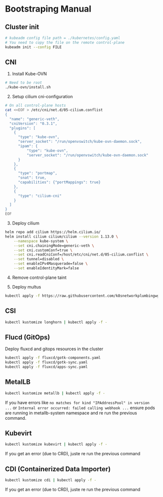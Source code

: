 # Bootstraping Manual

## Cluster init
```bash
# kubeadm config file path = ./kubernetes/config.yaml
# You need to copy the file on the remote control-plane
kubeadm init --config FILE
```

## CNI
1. Install Kube-OVN
```bash
# Need to be root
./kube-ovn/install.sh
```

2. Setup cilium cni-configuration
```bash
# On all control-plane hosts
cat <<EOF > /etc/cni/net.d/05-cilium.conflist
{
  "name": "generic-veth",
  "cniVersion": "0.3.1",
  "plugins": [
    {
      "type": "kube-ovn",
      "server_socket": "/run/openvswitch/kube-ovn-daemon.sock",
      "ipam": {
          "type": "kube-ovn",
          "server_socket": "/run/openvswitch/kube-ovn-daemon.sock"
      }
    },
    {
      "type": "portmap",
      "snat": true,
      "capabilities": {"portMappings": true}
    },
    {
      "type": "cilium-cni"
    }
  ]
}
EOF
```

3. Deploy cilium
```bash
helm repo add cilium https://helm.cilium.io/
helm install cilium cilium/cilium --version 1.13.0 \
    --namespace kube-system \
    --set cni.chainingMode=generic-veth \
    --set cni.customConf=true \
    --set cni.readCniConf=/host/etc/cni/net.d/05-cilium.conflist \
    --set tunnel=disabled \
    --set enableIPv4Masquerade=false \
    --set enableIdentityMark=false
```

4. Remove control-plane taint

5. Deploy multus
```bash
kubectl apply -f https://raw.githubusercontent.com/k8snetworkplumbingwg/multus-cni/master/deployments/multus-daemonset.yml
```

## CSI
```bash
kubectl kustomize longhorn | kubectl apply -f -
```

## Flucd (GitOps)
Deploy fluxcd and gitops resources in the cluster
```bash
kubectl apply -f fluxcd/gotk-components.yaml
kubectl apply -f fluxcd/gotk-sync.yaml
kubectl apply -f fluxcd/apps-sync.yaml
```

## MetalLB
```bash
kubectl kustomize metallb | kubectl apply -f -
```

If you have errors like `no matches for kind "IPAddressPool" in version ...` or `Internal error occurred: failed calling webhook ...` ensure pods are running in metallb-system namespace and re run the previous command.

## Kubevirt
```bash
kubectl kustomize kubevirt | kubectl apply -f -
```
If you get an error (due to CRD), juste re run the previous command

## CDI (Containerized Data Importer)
```bash
kubectl kustomize cdi | kubectl apply -f -
```
If you get an error (due to CRD), juste re run the previous command
